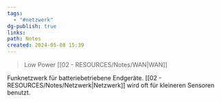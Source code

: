```yaml
---
tags:
  - "#netzwerk"
dg-publish: true
links: 
path: Notes
created: 2024-05-08 15:39
---
```

> Low Power [[02 - RESOURCES/Notes/WAN\|WAN]]

Funknetzwerk für batteriebetriebene Endgeräte. [[02 - RESOURCES/Notes/Netzwerk\|Netzwerk]] wird oft für kleineren Sensoren benutzt.